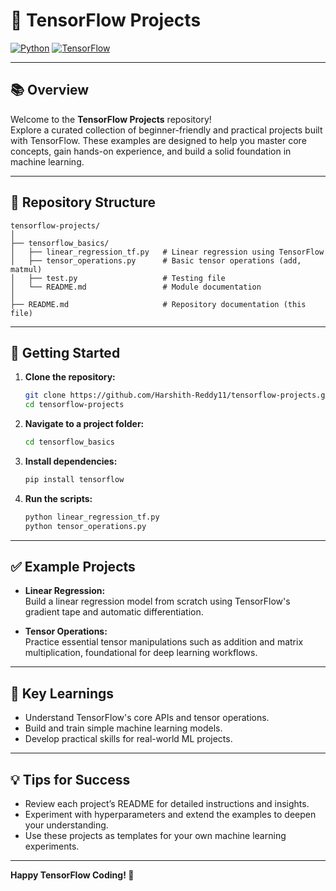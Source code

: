 # 🧠 TensorFlow Projects

[![Python](https://img.shields.io/badge/Python-3.7%2B-blue.svg)](https://www.python.org/)
[![TensorFlow](https://img.shields.io/badge/TensorFlow-2.x-orange.svg)](https://www.tensorflow.org/)

---

## 📚 Overview

Welcome to the **TensorFlow Projects** repository!  
Explore a curated collection of beginner-friendly and practical projects built with TensorFlow. These examples are designed to help you master core concepts, gain hands-on experience, and build a solid foundation in machine learning.

---

## 📂 Repository Structure

```
tensorflow-projects/
│
├── tensorflow_basics/
│   ├── linear_regression_tf.py   # Linear regression using TensorFlow
│   ├── tensor_operations.py      # Basic tensor operations (add, matmul)
│   ├── test.py                   # Testing file
│   └── README.md                 # Module documentation
│
├── README.md                     # Repository documentation (this file)
```

---

## 🚀 Getting Started

1. **Clone the repository:**
   ```sh
   git clone https://github.com/Harshith-Reddy11/tensorflow-projects.git
   cd tensorflow-projects
   ```
2. **Navigate to a project folder:**
   ```sh
   cd tensorflow_basics
   ```
3. **Install dependencies:**
   ```sh
   pip install tensorflow
   ```
4. **Run the scripts:**
   ```sh
   python linear_regression_tf.py
   python tensor_operations.py
   ```

---

## ✅ Example Projects

- **Linear Regression:**  
  Build a linear regression model from scratch using TensorFlow's gradient tape and automatic differentiation.

- **Tensor Operations:**  
  Practice essential tensor manipulations such as addition and matrix multiplication, foundational for deep learning workflows.

---

## 🧠 Key Learnings

- Understand TensorFlow's core APIs and tensor operations.
- Build and train simple machine learning models.
- Develop practical skills for real-world ML projects.

---

## 💡 Tips for Success

- Review each project’s README for detailed instructions and insights.
- Experiment with hyperparameters and extend the examples to deepen your understanding.
- Use these projects as templates for your own machine learning experiments.

---

**Happy TensorFlow Coding! 🚀**
